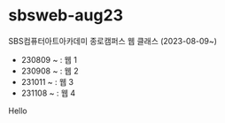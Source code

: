 # sbsweb-aug23

SBS컴퓨터아트아카데미 종로캠퍼스 웹 클래스 (2023-08-09~)

- 230809 ~ : 웹 1
- 230908 ~ : 웹 2
- 231011 ~ : 웹 3
- 231108 ~ : 웹 4

Hello
